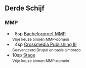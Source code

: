 Derde Schijf
------------

### MMP

 - &nbsp;&nbsp;8sp [Bachelorproef MMP](https://bamaflexweb.arteveldehs.be/BMFUIDetailxOLOD.aspx?a=47452&b=5&c=1)  
   <small>Vrije keuze binnen MMP-domein</small>
 - &nbsp;&nbsp;4sp [Crossmedia Publishing III](https://bamaflexweb.arteveldehs.be/BMFUIDetailxOLOD.aspx?a=47527&b=5&c=1)  
   <small>Geavanceerd Drupal en basis Umbraco</small>
 - 10sp [Stage](https://bamaflexweb.arteveldehs.be/BMFUIDetailxOLOD.aspx?a=47435&b=5&c=1)  
   <small>Vrije keuze binnen MMP-domein</small>